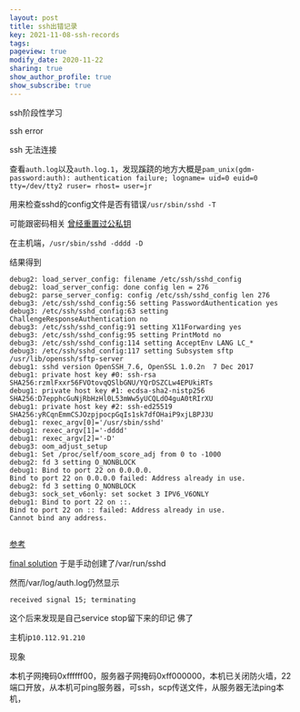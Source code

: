 ```yaml
---
layout: post
title: ssh出错记录
key: 2021-11-08-ssh-records
tags: 
pageview: true
modify_date: 2020-11-22
sharing: true
show_author_profile: true
show_subscribe: true
---
```




ssh阶段性学习






ssh error

ssh 无法连接

查看`auth.log`以及`auth.log.1`，发现蹊跷的地方大概是`pam_unix(gdm-password:auth): authentication failure; logname= uid=0 euid=0 tty=/dev/tty2 ruser= rhost= user=jr`

用来检查sshd的config文件是否有错误`/usr/sbin/sshd -T`

可能跟密码相关
[曾经重置过公私钥](https://blog.csdn.net/qq_32169769/article/details/73849470?utm_medium=distribute.pc_relevant.none-task-blog-baidujs_baidulandingword-1&spm=1001.2101.3001.4242)


在主机端，`/usr/sbin/sshd -dddd -D`

结果得到

```
debug2: load_server_config: filename /etc/ssh/sshd_config
debug2: load_server_config: done config len = 276
debug2: parse_server_config: config /etc/ssh/sshd_config len 276
debug3: /etc/ssh/sshd_config:56 setting PasswordAuthentication yes
debug3: /etc/ssh/sshd_config:63 setting ChallengeResponseAuthentication no
debug3: /etc/ssh/sshd_config:91 setting X11Forwarding yes
debug3: /etc/ssh/sshd_config:95 setting PrintMotd no
debug3: /etc/ssh/sshd_config:114 setting AcceptEnv LANG LC_*
debug3: /etc/ssh/sshd_config:117 setting Subsystem sftp	/usr/lib/openssh/sftp-server
debug1: sshd version OpenSSH_7.6, OpenSSL 1.0.2n  7 Dec 2017
debug1: private host key #0: ssh-rsa SHA256:rzmlFxxr56FVOtovqQSlbGNU/YQrDSZCLw4EPUkiRTs
debug1: private host key #1: ecdsa-sha2-nistp256 SHA256:D7epphcGuNjRbHzHl0L53mWw5yUCQLdO4guA0tRIrXU
debug1: private host key #2: ssh-ed25519 SHA256:yRCqnEmmCSJOzpjpocpGqIs1sk7dfOHaiP9xjLBPJ3U
debug1: rexec_argv[0]='/usr/sbin/sshd'
debug1: rexec_argv[1]='-dddd'
debug1: rexec_argv[2]='-D'
debug3: oom_adjust_setup
debug1: Set /proc/self/oom_score_adj from 0 to -1000
debug2: fd 3 setting O_NONBLOCK
debug1: Bind to port 22 on 0.0.0.0.
Bind to port 22 on 0.0.0.0 failed: Address already in use.
debug2: fd 3 setting O_NONBLOCK
debug3: sock_set_v6only: set socket 3 IPV6_V6ONLY
debug1: Bind to port 22 on ::.
Bind to port 22 on :: failed: Address already in use.
Cannot bind any address.


```

[参考](https://serverfault.com/questions/351327/ssh-error-bind-to-port-22-failed-address-already-in-use)

[](https://www.sysgeek.cn/ubuntu-disable-ipv6/)
[final solution](https://askubuntu.com/questions/1109934/ssh-server-stops-working-after-reboot-caused-by-missing-var-run-sshd)
于是手动创建了/var/run/sshd

然而/var/log/auth.log仍然显示
```
received signal 15; terminating
```
这个后来发现是自己service stop留下来的印记 佛了

主机ip`10.112.91.210`

现象

本机子网掩码0xffffff00，服务器子网掩码0xff000000，本机已关闭防火墙，22端口开放，从本机可ping服务器，可ssh，scp传送文件，从服务器无法ping本机，

